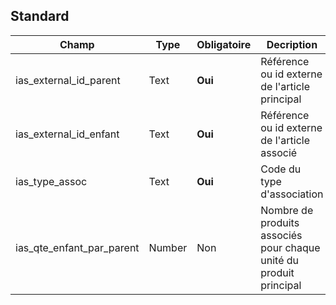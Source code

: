 ## Standard

|Champ|Type|Obligatoire|Decription|
|---|---|---|---|
|ias_external_id_parent|Text|**Oui**|Référence ou id externe de l'article principal|
|ias_external_id_enfant|Text|**Oui**|Référence ou id externe de l'article associé|
|ias_type_assoc|Text|**Oui**|Code du type d'association|
|ias_qte_enfant_par_parent|Number|Non|Nombre de produits associés pour chaque unité du produit principal|

